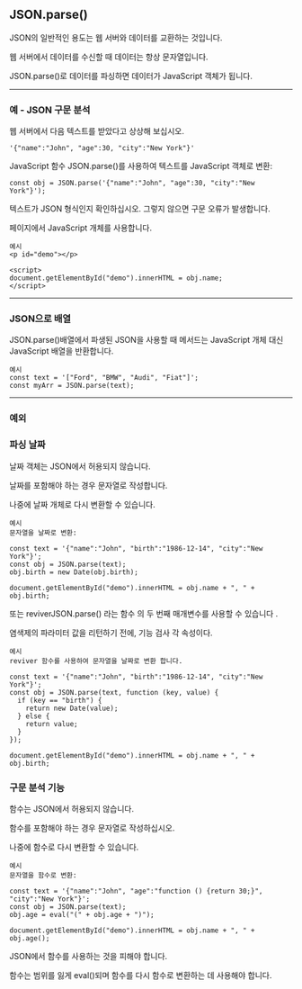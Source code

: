 ## JSON.parse()

JSON의 일반적인 용도는 웹 서버와 데이터를 교환하는 것입니다.

웹 서버에서 데이터를 수신할 때 데이터는 항상 문자열입니다.

JSON.parse()로 데이터를 파싱하면 데이터가 JavaScript 객체가 됩니다.

---

### 예 - JSON 구문 분석

웹 서버에서 다음 텍스트를 받았다고 상상해 보십시오.

    '{"name":"John", "age":30, "city":"New York"}'

JavaScript 함수 JSON.parse()를 사용하여 텍스트를 JavaScript 객체로 변환:

    const obj = JSON.parse('{"name":"John", "age":30, "city":"New York"}');

텍스트가 JSON 형식인지 확인하십시오. 그렇지 않으면 구문 오류가 발생합니다.

페이지에서 JavaScript 개체를 사용합니다.

    예시
    <p id="demo"></p>

    <script>
    document.getElementById("demo").innerHTML = obj.name;
    </script>

---

### JSON으로 배열

JSON.parse()배열에서 파생된 JSON을 사용할 때 메서드는 JavaScript 개체 대신 JavaScript 배열을 반환합니다.

    예시
    const text = '["Ford", "BMW", "Audi", "Fiat"]';
    const myArr = JSON.parse(text);

---

### 예외

### 파싱 ​​날짜

날짜 객체는 JSON에서 허용되지 않습니다.

날짜를 포함해야 하는 경우 문자열로 작성합니다.

나중에 날짜 개체로 다시 변환할 수 있습니다.

    예시
    문자열을 날짜로 변환:

    const text = '{"name":"John", "birth":"1986-12-14", "city":"New York"}';
    const obj = JSON.parse(text);
    obj.birth = new Date(obj.birth);

    document.getElementById("demo").innerHTML = obj.name + ", " + obj.birth;

또는 reviverJSON.parse() 라는 함수 의 두 번째 매개변수를 사용할 수 있습니다 .

염색제의 파라미터 값을 리턴하기 전에, 기능 검사 각 속성이다.

    예시
    reviver 함수를 사용하여 문자열을 날짜로 변환 합니다.

    const text = '{"name":"John", "birth":"1986-12-14", "city":"New York"}';
    const obj = JSON.parse(text, function (key, value) {
      if (key == "birth") {
        return new Date(value);
      } else {
        return value;
      }
    });

    document.getElementById("demo").innerHTML = obj.name + ", " + obj.birth;

### 구문 분석 기능

함수는 JSON에서 허용되지 않습니다.

함수를 포함해야 하는 경우 문자열로 작성하십시오.

나중에 함수로 다시 변환할 수 있습니다.

    예시
    문자열을 함수로 변환:

    const text = '{"name":"John", "age":"function () {return 30;}", "city":"New York"}';
    const obj = JSON.parse(text);
    obj.age = eval("(" + obj.age + ")");

    document.getElementById("demo").innerHTML = obj.name + ", " + obj.age();

JSON에서 함수를 사용하는 것을 피해야 합니다.

함수는 범위를 잃게 eval()되며 함수를 다시 함수로 변환하는 데 사용해야 합니다.
